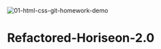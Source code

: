 ![01-html-css-git-homework-demo](https://user-images.githubusercontent.com/86381238/130342453-33dfb75d-d451-43ac-b0b3-e58d4547b47f.png)
# Refactored-Horiseon-2.0
